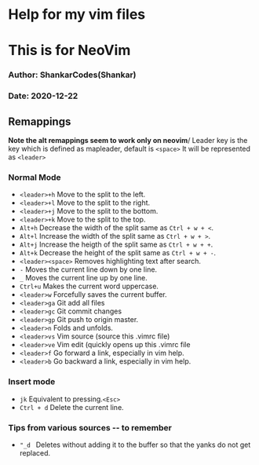 
# Help for my vim files
# This is for NeoVim
### Author: ShankarCodes(Shankar)
### Date:   2020-12-22

## Remappings
**Note the alt remappings seem to work only on neovim**/
Leader key is the key which is defined as mapleader, default is `<space>`
It will be represented as `<leader>`
### Normal Mode
* `<leader>+h` Move to the split to the left.
* `<leader>+l` Move to the split to the right.
* `<leader>+j` Move to the split to the bottom.
* `<leader>+k` Move to the split to the top.
* `Alt+h` Decrease the width of the split same as `Ctrl + w + <`.
* `Alt+l` Increase the width of the split same as `Ctrl + w + >`.
* `Alt+j` Increase the heigth of the split same as `Ctrl + w + +`.
* `Alt+k` Decrease the height of the split same as `Ctrl + w + -`.
* `<leader><space>` Removes highlighting text after search.
* `-` Moves the current line down by one line.
* `_` Moves the current line up by one line.
* `Ctrl+u` Makes the current word uppercase.
* `<leader>w` Forcefully saves the current buffer.
* `<leader>ga` Git add all files
* `<leader>gc` Git commit changes
* `<leader>gp` Git push to origin master.
* `<leader>n` Folds and unfolds.
* `<leader>vs` Vim source (source this .vimrc file)
* `<leader>ve` Vim edit (quickly opens up this .vimrc file
* `<leader>f` Go forward a link, especially in vim help.
* `<leader>b` Go backward a link, especially in vim help.
### Insert mode
* `jk` Equivalent to pressing.`<Esc>`
* `Ctrl + d` Delete the current line.

### Tips from various sources -- to remember
* `"_d ` Deletes without adding it to the buffer so that the yanks do not get replaced.

